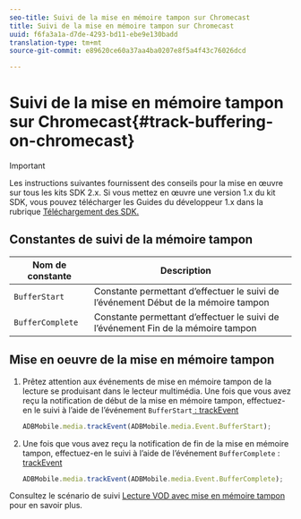 ```yaml
---
seo-title: Suivi de la mise en mémoire tampon sur Chromecast
title: Suivi de la mise en mémoire tampon sur Chromecast
uuid: f6fa3a1a-d7de-4293-bd11-ebe9e130badd
translation-type: tm+mt
source-git-commit: e89620ce60a37aa4ba0207e8f5a4f43c76026dcd

---
```



# Suivi de la mise en mémoire tampon sur Chromecast{#track-buffering-on-chromecast}

>[!IMPORTANT]
>
>Les instructions suivantes fournissent des conseils pour la mise en œuvre sur tous les kits SDK 2.x. Si vous mettez en œuvre une version 1.x du kit SDK, vous pouvez télécharger les Guides du développeur 1.x dans la rubrique [Téléchargement des SDK.](/help/sdk-implement/download-sdks.md)

## Constantes de suivi de la mémoire tampon


| Nom de constante | Description     |
|---|---|
| `BufferStart` | Constante permettant d’effectuer le suivi de l’événement Début de la mémoire tampon |
| `BufferComplete` | Constante permettant d’effectuer le suivi de l’événement Fin de la mémoire tampon |

## Mise en oeuvre de la mise en mémoire tampon

1. Prêtez attention aux événements de mise en mémoire tampon de la lecture se produisant dans le lecteur multimédia. Une fois que vous avez reçu la notification de début de la mise en mémoire tampon, effectuez-en le suivi à l’aide de l’événement `BufferStart`[ : trackEvent](https://adobe-marketing-cloud.github.io/media-sdks/reference/chromecast/ADBMobile.media.html#.trackEvent)

   ```js
   ADBMobile.media.trackEvent(ADBMobile.media.Event.BufferStart);
   ```

1. Une fois que vous avez reçu la notification de fin de la mise en mémoire tampon, effectuez-en le suivi à l’aide de l’événement `BufferComplete` : [trackEvent](https://adobe-marketing-cloud.github.io/media-sdks/reference/chromecast/ADBMobile.media.html#.trackEvent)

   ```js
   ADBMobile.media.trackEvent(ADBMobile.media.Event.BufferComplete);
   ```

Consultez le scénario de suivi [Lecture VOD avec mise en mémoire tampon](/help/sdk-implement/tracking-scenarios/vod-buffering.md) pour en savoir plus.
